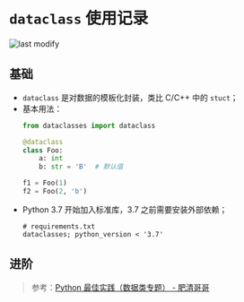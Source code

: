 `dataclass` 使用记录
===
<!--START_SECTION:badge-->

![last modify](https://img.shields.io/static/v1?label=last%20modify&message=2022-10-13%2001%3A56%3A19&color=yellowgreen&style=flat-square)

<!--END_SECTION:badge-->


## 基础
- `dataclass` 是对数据的模板化封装，类比 C/C++ 中的 `stuct`；
- 基本用法：
    ```python
    from dataclasses import dataclass

    @dataclass
    class Foo:
        a: int
        b: str = 'B'  # 默认值
    
    f1 = Foo(1)
    f2 = Foo(2, 'b')
    ```
- Python 3.7 开始加入标准库，3.7 之前需要安装外部依赖；
    ```
    # requirements.txt
    dataclasses; python_version < '3.7'
    ```


## 进阶
> 参考：[Python 最佳实践（数据类专题） - 肥清哥哥](https://space.bilibili.com/374243420/channel/collectiondetail?sid=422655)

